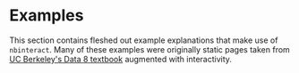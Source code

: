 # Examples

This section contains fleshed out example explanations that make use of
`nbinteract`. Many of these examples were originally static pages taken from
[UC Berkeley's Data 8 textbook][data8] augmented with interactivity.

[data8]: https://www.inferentialthinking.com/

